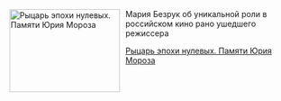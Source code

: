 <!--2025-07-15 12:30:05-->
<div class="yb">
  <div class="rss kino_teatr"><a href="https://www.kino-teatr.ru/blog/y2025/7-15/2106/" title="Рыцарь эпохи нулевых. Памяти Юрия Мороза"><img src="https://www.kino-teatr.ru/blog/6/0/2106/poster.jpg" width="196" height="147" align="left" hspace="5" style="margin: 0px 10px 0px 5px" alt="Рыцарь эпохи нулевых. Памяти Юрия Мороза"/></a>Мария Безрук об уникальной роли в российском кино рано ушедшего режиссера <p class="titl"><a href="https://www.kino-teatr.ru/blog/y2025/7-15/2106/">Рыцарь эпохи нулевых. Памяти Юрия Мороза</a></p></div>
</div>
